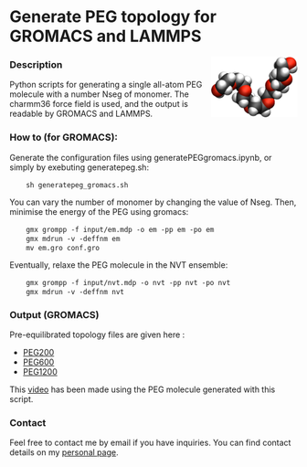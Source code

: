 # Generate PEG topology for GROMACS and LAMMPS

<img align="right" width="30%" src="PEG.png">

### Description

Python scripts for generating a single all-atom PEG molecule with a number Nseg 
of monomer. The charmm36 force field is used, and the output is readable by GROMACS
and LAMMPS.

### How to (for GROMACS):

Generate the configuration files using generatePEGgromacs.ipynb, or simply by exebuting generatepeg.sh:

```
    sh generatepeg_gromacs.sh
```
You can vary the number of monomer by changing the value of Nseg. Then, minimise the energy of the PEG using gromacs:

```
    gmx grompp -f input/em.mdp -o em -pp em -po em
    gmx mdrun -v -deffnm em
    mv em.gro conf.gro
```
Eventually, relaxe the PEG molecule in the NVT ensemble:
```
    gmx grompp -f input/nvt.mdp -o nvt -pp nvt -po nvt
    gmx mdrun -v -deffnm nvt
```

### Output (GROMACS)

Pre-equilibrated topology files are given here : 
* [PEG200](PEG200/)
* [PEG600](PEG600/)
* [PEG1200](PEG1200/) 
 
This [video](https://www.youtube.com/watch?v=FkFdO58UdOA) has been made using 
the PEG molecule generated with this script.

### Contact

Feel free to contact me by email if you have inquiries. You can find contact 
details on my [personal page](https://simongravelle.github.io/).
